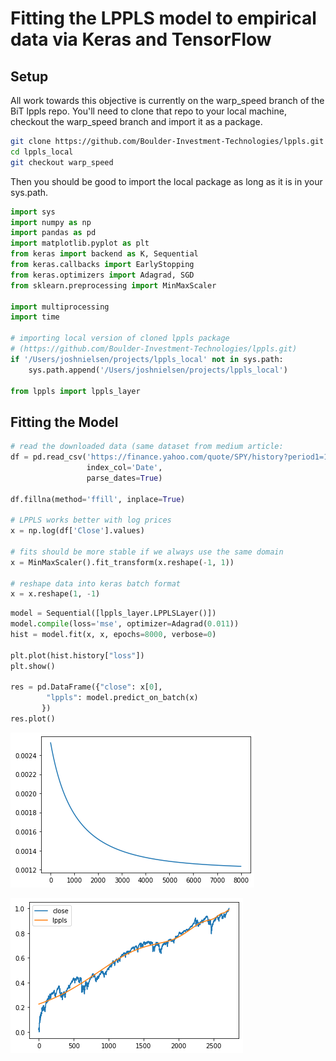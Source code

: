 # Fitting the LPPLS model to empirical data via Keras and TensorFlow

## Setup
All work towards this objective is currently on the warp_speed branch of the BiT lppls repo. You'll need to clone that repo to your local machine, checkout the warp_speed branch and import it as a package.
```bash
git clone https://github.com/Boulder-Investment-Technologies/lppls.git lppls_local
cd lppls_local
git checkout warp_speed
```
Then you should be good to import the local package as long as it is in your sys.path.

```python
import sys
import numpy as np
import pandas as pd
import matplotlib.pyplot as plt
from keras import backend as K, Sequential
from keras.callbacks import EarlyStopping
from keras.optimizers import Adagrad, SGD
from sklearn.preprocessing import MinMaxScaler

import multiprocessing
import time

# importing local version of cloned lppls package 
# (https://github.com/Boulder-Investment-Technologies/lppls.git)
if '/Users/joshnielsen/projects/lppls_local' not in sys.path:
    sys.path.append('/Users/joshnielsen/projects/lppls_local')

from lppls import lppls_layer
```
## Fitting the Model
```python
# read the downloaded data (same dataset from medium article: 
df = pd.read_csv('https://finance.yahoo.com/quote/SPY/history?period1=1235862000&period2=1577401200&interval=1d&filter=history&frequency=1d ', 
                 index_col='Date', 
                 parse_dates=True)

df.fillna(method='ffill', inplace=True)

# LPPLS works better with log prices
x = np.log(df['Close'].values)

# fits should be more stable if we always use the same domain
x = MinMaxScaler().fit_transform(x.reshape(-1, 1))

# reshape data into keras batch format 
x = x.reshape(1, -1)
```

```python
model = Sequential([lppls_layer.LPPLSLayer()])
model.compile(loss='mse', optimizer=Adagrad(0.011))
hist = model.fit(x, x, epochs=8000, verbose=0)

plt.plot(hist.history["loss"])
plt.show()

res = pd.DataFrame({"close": x[0], 
        "lppls": model.predict_on_batch(x)
       })
res.plot()
```

![](./imgs/loss.png)

![](./imgs/fit.png)

